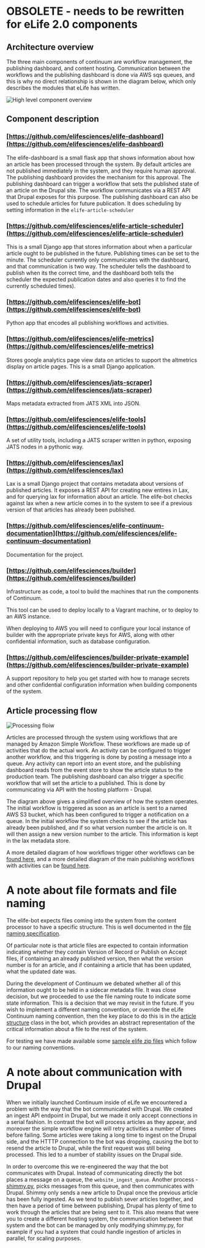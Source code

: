 # OBSOLETE - needs to be rewritten for eLife 2.0 components

## Architecture overview

The three main components of continuum are workflow management, the publishing dashboard, and content hosting. Communication between the workflows and the publishing dashboard is done via AWS sqs queues, and this is why no direct relationship is shown in the diagram below, which only describes the modules that eLife has written.

![High level component overview][hl-components]

[hl-components]:https://raw.githubusercontent.com/elifesciences/ppp-project/continuum-user-docs/elife-continuum-docs/high-level-component-overview.jpg

## Component description

### [https://github.com/elifesciences/elife-dashboard](https://github.com/elifesciences/elife-dashboard)

The elife-dashboard is a small flask app that shows information about how an article has been processed through the system. By default articles are not published immediately in the system, and they require human approval. The publishing dashboard provides the mechanism for this approval. The publishing dashboard can trigger a workflow that sets the published state of an article on the Drupal site. The workflow communicates via a REST API that Drupal exposes for this purpose. The publishing dashboard can also be used to schedule articles for future publication. It does scheduling by setting information in the `elife-article-scheduler`

### [https://github.com/elifesciences/elife-article-scheduler](https://github.com/elifesciences/elife-article-scheduler)

This is a small Django app that stores information about when a particular article ought to be published in the future. Publishing times can be set to the minute. The scheduler currently only communicates with the dashboard, and that communication is two way. The scheduler tells the dashboard to publish when its the correct time, and the dashboard both tells the scheduler the expected publication dates and also queries it to find the currently scheduled times).

### [https://github.com/elifesciences/elife-bot](https://github.com/elifesciences/elife-bot)

Python app that encodes all publishing workflows and activities.

### [https://github.com/elifesciences/elife-metrics](https://github.com/elifesciences/elife-metrics)

Stores google analytics page view data on articles to support the altmetrics display on article pages. This is a small Django application.

### [https://github.com/elifesciences/jats-scraper](https://github.com/elifesciences/jats-scraper)

Maps metadata extracted from JATS XML into JSON.

### [https://github.com/elifesciences/elife-tools](https://github.com/elifesciences/elife-tools)

A set of utility tools, including a JATS scraper written in python, exposing JATS nodes in a pythonic way.

### [https://github.com/elifesciences/lax](https://github.com/elifesciences/lax)

Lax is a small Django project that contains metadata about versions of published articles. It exposes a REST API for creating new entires in Lax, and for querying lax for information about an article. The elife-bot checks against lax when a new article comes in to the system to see if a previous version of that articles has already been published.

### [https://github.com/elifesciences/elife-continuum-documentation](https://github.com/elifesciences/elife-continuum-documentation)

Documentation for the project.

### [https://github.com/elifesciences/builder](https://github.com/elifesciences/builder)

Infrastructure as code, a tool to build the machines that run the components of Continuum.

This tool can be used to deploy locally to a Vagrant machine, or to deploy to an AWS instance.

When deploying to AWS you will need to configure your local instance of builder with the appropriate private keys for AWS, along with other confidential information, such as database configuration.

### [https://github.com/elifesciences/builder-private-example](https://github.com/elifesciences/builder-private-example)

A support repository to help you get started with how to manage secrets and other confidential configuration information when building components of the system.

## Article processing flow

![Processing floiw][processing-flow]

[processing-flow]: https://raw.githubusercontent.com/elifesciences/elife-continuum-documentation/master/elife-continuum-docs/architecture-schematic.001.jpeg

Articles are processed through the system using workflows that are managed by Amazon Simple Workflow. These workflows are made up of activities that do the actual work. An activity can be configured to trigger another workflow, and this triggering is done by posting a message into a queue. Any activity can report into an event store, and the publishing dashboard reads from the event store to show the article status to the production team. The publishing dashboard can also trigger a specific workflow that will set the article to a published. This is done by communicating via API with the hosting platform - Drupal.

The diagram above gives a simplified overview of how the system operates. The initial workflow is triggered as soon as an article is sent to a named AWS S3 bucket, which has been configured to trigger a notification on a queue. In the initial workflow the system checks to see if the article has already been published, and if so what version number the article is on. It will then assign a new version number to the article. This information is kept in the lax metadata store.

A more detailed diagram of how workflows trigger other workflows can be [found here](https://github.com/elifesciences/elife-continuum-documentation/blob/master/elife-continuum-docs/workflow_starting_detail.jpg), and a more detailed diagram of the main publishing workflows with activities can be [found here](https://github.com/elifesciences/elife-continuum-documentation/blob/master/elife-continuum-docs/workflow_overview_detailed.jpg).  

# A note about file formats and file naming

The elife-bot expects files coming into the system from the content processor to have a specific structure. This is well documented in the [file naming specification](https://github.com/elifesciences/elife-continuum-documentation/blob/master/file-naming/file_naming_spec.md).  

Of particular note is that article files are expected to contain information indicating whether they contain Version of Record or Publish on Accept files, if containing an already published version, then what the version number is for an article, and if containing a article that has been updated, what the updated date was.

During the development of Continuum we debated whether all of this information ought to be held in a sidecar metadata file. It was close decision, but we proceeded to use the file naming route to indicate some state information. This is a decision that we may revisit in the future. If you wish to implement a different naming convention, or override the eLife Continuum naming convention, then the key place to do this is in the [article structure](https://github.com/elifesciences/elife-bot/blob/develop/provider/article_structure.py) class in the bot, which provides an abstract representation of the critical information about a file to the rest of the system.

For testing we have made available some [sample elife zip files](http://elife-continuum-test-content.s3.amazonaws.com/) which follow to our naming conventions.  

# A note about communication with Drupal

When we initially launched Continuum inside of eLife we encountered a problem with the way that the bot communicated with Drupal. We created an ingest API endpoint in Drupal, but we made it only accept connections in a serial fashion. In contrast the bot will process articles as they appear, and moreover the simple workflow engine will retry activities a number of times before failing. Some articles were taking a long time to ingest on the Drupal side, and the HTTTP connection to the bot was dropping, causing the bot to resend the article to Drupal, while the first request was still being processed. This led to a number of stability issues on the Drupal side.

In order to overcome this we re-engineered the way that the bot communicates with Drupal. Instead of communicating directly the bot places a message on a queue, the `website_ingest_queue`. Another process - [shimmy.py](https://github.com/elifesciences/elife-bot/blob/develop/shimmy.py), picks messages from this queue, and then communicates with Drupal. Shimmy only sends a new article to Drupal once the previous article has been fully ingested. As we tend to publish sever articles together, and then have a period of time between publishing, Drupal has plenty of time to work through the articles that are being sent to it. This also means that were you to create a different hosting system, the communication between that system and the bot can be managed by only modifying shimmy.py, for example if you had a system that could handle ingestion of articles in parallel, for scaling purposes.   
